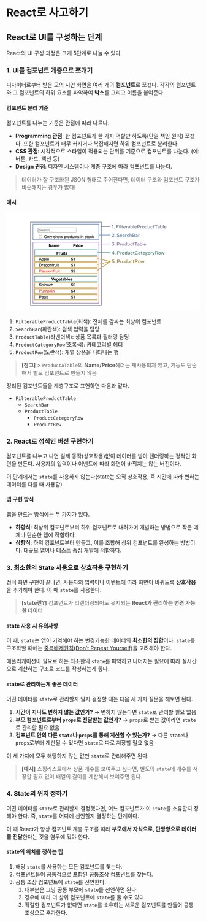 # React로 사고하기

## React로 UI를 구성하는 단계
React의 UI 구성 과정은 크게 5단계로 나눌 수 있다.

### 1. UI를 컴포넌트 계층으로 쪼개기

디자이너로부터 받은 모의 시안 화면을 여러 개의 **컴포넌트**로 쪼갠다. 각각의 컴포넌트와 그 컴포넌트의 하위 요소를 파악하여 **박스**를 그리고 이름을 붙여준다.

#### 컴포넌트 분리 기준

컴포넌트를 나누는 기준은 관점에 따라 다르다.

-   **Programming 관점**: 한 컴포넌트가 한 가지 역할만 하도록(단일 책임 원칙) 쪼갠다. 또한 컴포넌트가 너무 커지거나 복잡해지면 하위 컴포넌트로 분리한다.
-   **CSS 관점**: 시각적으로 스타일이 적용되는 단위를 기준으로 컴포넌트를 나눈다. (예: 버튼, 카드, 섹션 등)
-   **Design 관점**: 디자인 시스템이나 계층 구조에 따라 컴포넌트를 나눈다.

> 데이터가 잘 구조화된 JSON 형태로 주어진다면, 데이터 구조와 컴포넌트 구조가 비슷해지는 경우가 많다!

#### 예시

![alt text](./../images/image.png)

1. `FilterableProductTable`(회색): 전체를 감싸는 최상위 컴포넌트
2. `SearchBar`(파란색): 검색 입력을 담당
3. `ProductTable`(라벤더색): 상품 목록과 필터링 담당
4. `ProductCategoryRow`(초록색): 카테고리별 헤더
5. `ProductRow`(노란색): 개별 상품을 나타내는 행

> **[참고]** > `ProductATable`의 **Name/Price**헤더는 재사용되지 않고, 기능도 단순해서 별도 컴포넌트로 만들지 않음

정리된 컴포넌트들을 계층구조로 표현하면 다음과 같다.

-   `FilterableProductTable`
    -   `SearchBar`
    -   `ProductTable`
        -   `ProductCategoryRow`
        -   `ProductRow`

### 2. React로 정적인 버전 구현하기

컴포넌트를 나누고 나면 실제 동작(상호작용)없이 데이터를 받아 렌더링하는 정적인 화면을 만든다. 사용자의 입력이나 이벤트에 따라 화면이 바뀌지는 않는 버전이다.

이 단계에서는 `state`를 사용하지 않는다(state는 오직 상호작용, 즉 시간에 따라 변하는 데이터를 다룰 때 사용함)

#### 앱 구현 방식

앱을 만드는 방식에는 두 가지가 있다.

-   **하향식**: 최상위 컴포넌트부터 하위 컴포넌트로 내려가며 개발하는 방법으로 작은 예제나 단순한 앱에 적합하다.
-   **상향식**: 하위 컴포넌트부터 만들고, 이를 조합해 상위 컴포넌트를 완성하는 방법이다. 대규모 앱이나 테스트 중심 개발에 적합하다.

### 3. 최소한의 State 사용으로 상호작용 구현하기

정적 화면 구현이 끝나면, 사용자의 입력이나 이벤트에 따라 화면이 바뀌도록 **상호작용**을 추가해야 한다. 이 때 `state`를 사용한다.

> **[state란?]**
> 컴포넌트가 리렌더링되어도 유지되는 **React가 관리하는 변경 가능한 데이터**

#### state 사용 시 유의사항

이 때, `state`는 앱이 기억해야 하는 변경가능한 데이터의 **최소한의 집합**이다.
`state`를 구조화할 때에는 [중복배제원칙(Don’t Repeat Yourself)](https://ko.wikipedia.org/wiki/%EC%A4%91%EB%B3%B5%EB%B0%B0%EC%A0%9C)을 고려해야 한다.

애플리케이션이 필요로 하는 최소한의 `state`를 파악하고 나머지는 필요에 따라 실시간으로 계산하는 구조로 코드를 작성하는게 좋다.

#### state로 관리하는게 좋은 데이터

어떤 데이터를 `state`로 관리할지 말지 결정할 때는 다음 세 가지 질문을 해보면 된다.

1. **시간이 지나도 변하지 않는 값인가?**
   → 변하지 않는다면 `state`로 관리할 필요 없음
2. **부모 컴포넌트로부터 `props`로 전달받는 값인가?**
   → `props`로 받는 값이라면 `state`로 관리할 필요 없음
3. **컴포넌트 안의 다른 `state`나 `props`를 통해 계산할 수 있는가?**
   → 다른 `state`나 `props`로부터 계산될 수 있다면 `state`로 따로 저장할 필요 없음

이 세 가지에 모두 해당하지 않는 값만 `state`로 관리해주면 된다.

> **[예시]**
> 쇼핑리스트에서 상품 개수를 보여주고 싶다면, 별도의 `state`에 개수를 저장할 필요 없이 배열의 길이를 계산해서 보여주면 된다.

### 4. State의 위치 정하기

어떤 데이터를 `state`로 관리할지 결정했다면, 어느 컴포넌트가 이 `state`를 소유할지 정해야 한다.
즉, `state`를 어디에 선언할지 결정하는 단계이다.

이 때 React가 항상 컴포넌트 계층 구조를 따라 **부모에서 자식으로, 단방향으로 데이터를 전달**한다는 것을 염두에 둬야 한다.

#### state의 위치를 정하는 팁

1. 해당 `state`를 사용하는 모든 컴포넌트를 찾는다.
2. 컴포넌트들이 공통적으로 포함된 공통조상 컴포넌트를 찾는다.
3. 공통 조상 컴포넌트에 `state`를 선언한다.
    1. 대부분은 그냥 공통 부모에 `state`를 선언하면 된다.
    2. 경우에 따라 더 상위 컴포넌트에 `state`를 둘 수도 있다.
    3. 적절한 컴포넌트가 없다면 `state`를 소유하는 새로운 컴포넌트를 만들어 공통 조상으로 추가한다.
